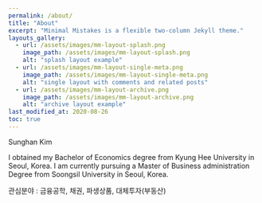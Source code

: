 ```yaml
---
permalink: /about/
title: "About"
excerpt: "Minimal Mistakes is a flexible two-column Jekyll theme."
layouts_gallery:
  - url: /assets/images/mm-layout-splash.png
    image_path: /assets/images/mm-layout-splash.png
    alt: "splash layout example"
  - url: /assets/images/mm-layout-single-meta.png
    image_path: /assets/images/mm-layout-single-meta.png
    alt: "single layout with comments and related posts"
  - url: /assets/images/mm-layout-archive.png
    image_path: /assets/images/mm-layout-archive.png
    alt: "archive layout example"
last_modified_at: 2020-08-26
toc: true
---
```


Sunghan Kim

I obtained my Bachelor of Economics degree from Kyung Hee University in Seoul, Korea.
I am currently pursuing a Master of Business administration Degree from Soongsil University in Seoul, Korea.

관심분야 : 금융공학, 채권, 파생상품, 대체투자(부동산)
